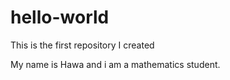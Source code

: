 # hello-world
This is the first repository I created

My name is Hawa and i am a mathematics student.
